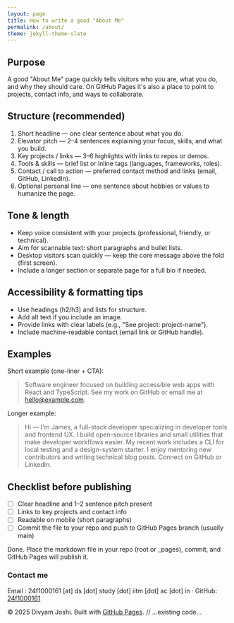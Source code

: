 ```yaml
---
layout: page
title: How to write a good "About Me"
permalink: /about/
theme: jekyll-theme-slate
---
```


Purpose
-------
A good "About Me" page quickly tells visitors who you are, what you do, and why they should care. On GitHub Pages it's also a place to point to projects, contact info, and ways to collaborate.

Structure (recommended)
-----------------------
1. Short headline — one clear sentence about what you do.
2. Elevator pitch — 2–4 sentences explaining your focus, skills, and what you build.
3. Key projects / links — 3–6 highlights with links to repos or demos.
4. Tools & skills — brief list or inline tags (languages, frameworks, roles).
5. Contact / call to action — preferred contact method and links (email, GitHub, LinkedIn).
6. Optional personal line — one sentence about hobbies or values to humanize the page.

Tone & length
-------------
- Keep voice consistent with your projects (professional, friendly, or technical).
- Aim for scannable text: short paragraphs and bullet lists.
- Desktop visitors scan quickly — keep the core message above the fold (first screen).
- Include a longer section or separate page for a full bio if needed.

Accessibility & formatting tips
-------------------------------
- Use headings (h2/h3) and lists for structure.
- Add alt text if you include an image.
- Provide links with clear labels (e.g., "See project: project-name").
- Include machine-readable contact (email link or GitHub handle).

Examples
--------
Short example (one-liner + CTA):

> Software engineer focused on building accessible web apps with React and TypeScript. See my work on GitHub or email me at hello@example.com.

Longer example:

> Hi — I'm James, a full-stack developer specializing in developer tools and frontend UX. I build open-source libraries and small utilities that make developer workflows easier. My recent work includes a CLI for local testing and a design-system starter. I enjoy mentoring new contributors and writing technical blog posts. Connect on GitHub or LinkedIn.



Checklist before publishing
----------------------------
- [ ] Clear headline and 1–2 sentence pitch present
- [ ] Links to key projects and contact info
- [ ] Readable on mobile (short paragraphs)
- [ ] Commit the file to your repo and push to GitHub Pages branch (usually main)

Done. Place the markdown file in your repo (root or _pages), commit, and GitHub Pages will publish it.



### Contact me
Email : 24f1000161 [at] ds [dot] study [dot] iitm [dot] ac [dot] in · GitHub: [24f1000161](https://github.com/yourname) 

© 2025 Divyam Joshi. Built with [GitHub Pages](https://pages.github.com/).
// ...existing code...
